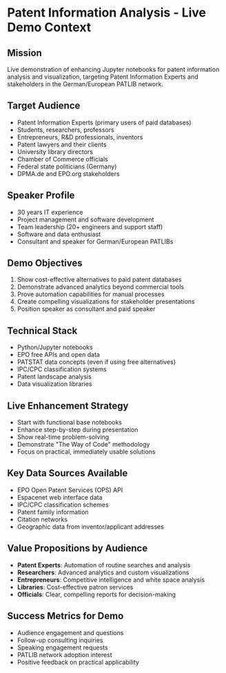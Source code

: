 # Patent Information Analysis - Live Demo Context

## Mission
Live demonstration of enhancing Jupyter notebooks for patent information analysis and visualization, targeting Patent Information Experts and stakeholders in the German/European PATLIB network.

## Target Audience
- Patent Information Experts (primary users of paid databases)
- Students, researchers, professors
- Entrepreneurs, R&D professionals, inventors
- Patent lawyers and their clients
- University library directors
- Chamber of Commerce officials
- Federal state politicians (Germany)
- DPMA.de and EPO.org stakeholders

## Speaker Profile
- 30 years IT experience
- Project management and software development
- Team leadership (20+ engineers and support staff)
- Software and data enthusiast
- Consultant and speaker for German/European PATLIBs

## Demo Objectives
1. Show cost-effective alternatives to paid patent databases
2. Demonstrate advanced analytics beyond commercial tools
3. Prove automation capabilities for manual processes
4. Create compelling visualizations for stakeholder presentations
5. Position speaker as consultant and paid speaker

## Technical Stack
- Python/Jupyter notebooks
- EPO free APIs and open data
- PATSTAT data concepts (even if using free alternatives)
- IPC/CPC classification systems
- Patent landscape analysis
- Data visualization libraries

## Live Enhancement Strategy
- Start with functional base notebooks
- Enhance step-by-step during presentation
- Show real-time problem-solving
- Demonstrate "The Way of Code" methodology
- Focus on practical, immediately usable solutions

## Key Data Sources Available
- EPO Open Patent Services (OPS) API
- Espacenet web interface data
- IPC/CPC classification schemes
- Patent family information
- Citation networks
- Geographic data from inventor/applicant addresses

## Value Propositions by Audience
- **Patent Experts**: Automation of routine searches and analysis
- **Researchers**: Advanced analytics and custom visualizations
- **Entrepreneurs**: Competitive intelligence and white space analysis
- **Libraries**: Cost-effective patron services
- **Officials**: Clear, compelling reports for decision-making

## Success Metrics for Demo
- Audience engagement and questions
- Follow-up consulting inquiries
- Speaking engagement requests
- PATLIB network adoption interest
- Positive feedback on practical applicability